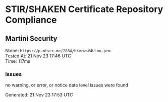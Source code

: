 # STIR/SHAKEN Certificate Repository Compliance

## Martini Security

Name: `https://p.mtsec.me/2884/bkvrwsV4ULou.pem`\
Tested At: 21 Nov 23 17:46 UTC\
Time: 117ms

### Issues

no warning, or error, or notice date level issues were found

Generated: 21 Nov 23 17:53 UTC